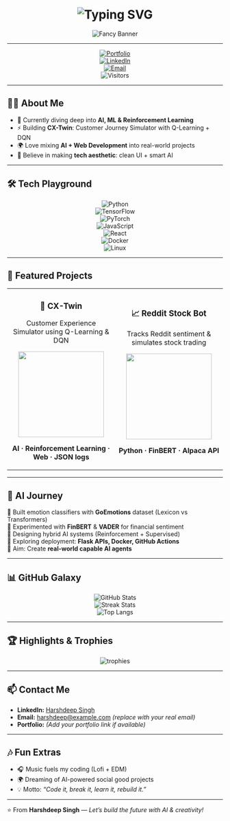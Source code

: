 <!-- Fancy Name Banner -->
<h1 align="center">
  <img src="https://readme-typing-svg.herokuapp.com?font=Pacifico&size=40&duration=3000&pause=1000&color=FF5733&center=true&vCenter=true&width=800&lines=👋+Hey,+I'm+Harshdeep+Singh;AI/ML+Engineer+%7C+Full+Stack+Developer;Always+Exploring+New+Tech" alt="Typing SVG" />
</h1>

<p align="center">
  <img src="https://capsule-render.vercel.app/api?type=wave&color=gradient&height=120&section=header&text=Harshdeep%20Singh&fontSize=40&fontColor=ffffff&animation=twinkling" alt="Fancy Banner"/>
</p>

---

<div align="center">

[![Portfolio](https://img.shields.io/badge/🌐-Portfolio-blue?style=for-the-badge)](#)  
[![LinkedIn](https://img.shields.io/badge/LinkedIn-Connect-blue?style=for-the-badge&logo=linkedin)](https://linkedin.com/in/harshdeep-singh)  
[![Email](https://img.shields.io/badge/Email-Contact-red?style=for-the-badge&logo=gmail)](mailto:harshdeep@example.com)  
![Visitors](https://visitor-badge.laobi.icu/badge?page_id=harshdeepsingh2005&style=for-the-badge)  

</div>

---

## 🧑‍💻 About Me  

- 🌱 Currently diving deep into **AI, ML & Reinforcement Learning**  
- ⚡ Building **CX-Twin**: Customer Journey Simulator with Q-Learning + DQN  
- 🌍 Love mixing **AI + Web Development** into real-world projects  
- 🎨 Believe in making **tech aesthetic**: clean UI + smart AI  

---

## 🛠 Tech Playground  

<div align="center">

![Python](https://img.shields.io/badge/-Python-000?&logo=python)  
![TensorFlow](https://img.shields.io/badge/-TensorFlow-000?&logo=tensorflow)  
![PyTorch](https://img.shields.io/badge/-PyTorch-000?&logo=pytorch)  
![JavaScript](https://img.shields.io/badge/-JavaScript-000?&logo=javascript)  
![React](https://img.shields.io/badge/-React-000?&logo=react)  
![Docker](https://img.shields.io/badge/-Docker-000?&logo=docker)  
![Linux](https://img.shields.io/badge/-Linux-000?&logo=linux)  

</div>

---

## 📂 Featured Projects  

<table>
<tr>
<td width="50%">
<h3 align="center">🤖 CX-Twin</h3>
<p align="center">Customer Experience Simulator using Q-Learning & DQN</p>
<div align="center"><img src="https://media.giphy.com/media/L1R1tvI9svkIWwpVYr/giphy.gif" width="200"/></div>
<p align="center"><b>AI · Reinforcement Learning · Web · JSON logs</b></p>
</td>

<td width="50%">
<h3 align="center">📈 Reddit Stock Bot</h3>
<p align="center">Tracks Reddit sentiment & simulates stock trading</p>
<div align="center"><img src="https://media.giphy.com/media/WUlplcMpOCEmTGBtBW/giphy.gif" width="200"/></div>
<p align="center"><b>Python · FinBERT · Alpaca API</b></p>
</td>
</tr>
</table>

---

## 🌌 AI Journey  

🔹 Built emotion classifiers with **GoEmotions** dataset (Lexicon vs Transformers)  
🔹 Experimented with **FinBERT** & **VADER** for financial sentiment  
🔹 Designing hybrid AI systems (Reinforcement + Supervised)  
🔹 Exploring deployment: **Flask APIs, Docker, GitHub Actions**  
🔹 Aim: Create **real-world capable AI agents**  

---

## 📊 GitHub Galaxy  

<div align="center">

![GitHub Stats](https://github-readme-stats.vercel.app/api?username=harshdeepsingh2005&show_icons=true&theme=radical&hide_border=true)  
![Streak Stats](https://github-readme-streak-stats.herokuapp.com?user=harshdeepsingh2005&theme=radical&hide_border=true)  
![Top Langs](https://github-readme-stats.vercel.app/api/top-langs/?username=harshdeepsingh2005&layout=compact&theme=radical&hide_border=true)  

</div>

---

## 🏆 Highlights & Trophies  

<p align="center">
  <img src="https://github-profile-trophy.vercel.app/?username=harshdeepsingh2005&theme=algolia&no-frame=true&row=1&column=6" alt="trophies"/>
</p>

---

## 📫 Contact Me  

- **LinkedIn:** [Harshdeep Singh](https://linkedin.com/in/harshdeep-singh)  
- **Email:** harshdeep@example.com *(replace with your real email)*  
- **Portfolio:** *(Add your portfolio link if available)*  

---

## 🎶 Fun Extras  

- 🎧 Music fuels my coding (Lofi + EDM)  
- 🌍 Dreaming of AI-powered social good projects  
- 💡 Motto: *“Code it, break it, learn it, rebuild it.”*  

---

⭐ From **Harshdeep Singh** — *Let’s build the future with AI & creativity!*  
